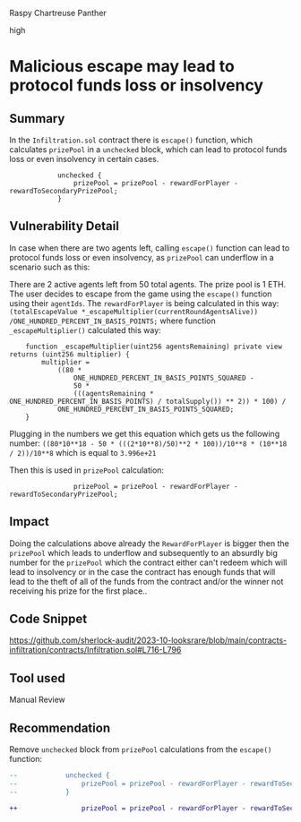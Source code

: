 Raspy Chartreuse Panther

high

# Malicious escape may lead to protocol funds loss or insolvency
## Summary

In the `Infiltration.sol` contract there is `escape()` function, which calculates `prizePool` in a `unchecked` block, which can lead to protocol funds loss or even insolvency in certain cases.

```solidity
            unchecked {
                prizePool = prizePool - rewardForPlayer - rewardToSecondaryPrizePool;
            }
```

## Vulnerability Detail

In case when there are two agents left, calling `escape()` function can lead to protocol funds loss or even insolvency, as `prizePool` can underflow in a scenario such as this:

There are 2 active agents left from 50 total agents.
The prize pool is 1 ETH.
The user decides to escape from the game using the `escape()` function using their `agentIds`. 
The `rewardForPlayer` is being calculated in this way: `(totalEscapeValue *_escapeMultiplier(currentRoundAgentsAlive)) /ONE_HUNDRED_PERCENT_IN_BASIS_POINTS;` where function `_escapeMultiplier()` calculated this way:

```solidity
    function _escapeMultiplier(uint256 agentsRemaining) private view returns (uint256 multiplier) {
        multiplier =
            ((80 *
                ONE_HUNDRED_PERCENT_IN_BASIS_POINTS_SQUARED -
                50 *
                (((agentsRemaining * ONE_HUNDRED_PERCENT_IN_BASIS_POINTS) / totalSupply()) ** 2)) * 100) /
            ONE_HUNDRED_PERCENT_IN_BASIS_POINTS_SQUARED;
    }
```
Plugging in the numbers we get this equation which gets us the following number:
`((80*10**18 - 50 * (((2*10**8)/50)**2 * 100))/10**8 * (10**18 / 2))/10**8` which is equal to `3.996e+21`

Then this is used in `prizePool` calculation:

```solidity
                prizePool = prizePool - rewardForPlayer - rewardToSecondaryPrizePool;
```

## Impact
Doing the calculations above already the `RewardForPlayer` is bigger then the `prizePool` which leads to underflow and subsequently to an absurdly big number for the `prizePool` which the contract either can't redeem which will lead to insolvency or 
in the case the contract has enough funds that will lead to the theft of all of the funds from the contract and/or the winner not receiving his prize for the first place..



## Code Snippet

https://github.com/sherlock-audit/2023-10-looksrare/blob/main/contracts-infiltration/contracts/Infiltration.sol#L716-L796

## Tool used

Manual Review

## Recommendation

Remove `unchecked` block  from `prizePool` calculations from the `escape()` function:

```diff
--            unchecked {
--                prizePool = prizePool - rewardForPlayer - rewardToSecondaryPrizePool;
--            }

++                prizePool = prizePool - rewardForPlayer - rewardToSecondaryPrizePool;
```
